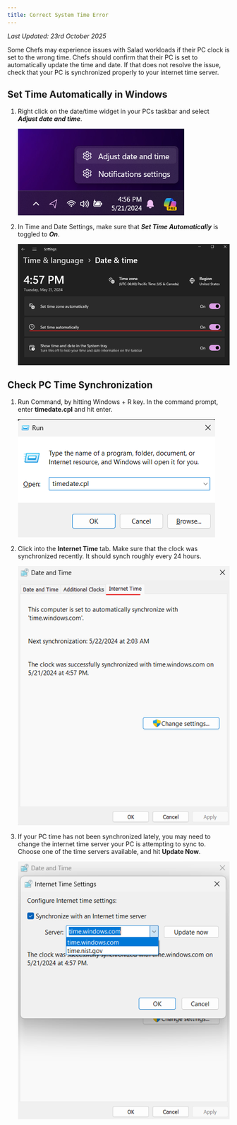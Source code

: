 ```yaml
---
title: Correct System Time Error
---
```


_Last Updated: 23rd October 2025_

Some Chefs may experience issues with Salad workloads if their PC clock is set to the wrong time. Chefs should confirm
that their PC is set to automatically update the time and date. If that does not resolve the issue, check that your PC
is synchronized properly to your internet time server.

## Set Time Automatically in Windows

1. Right click on the date/time widget in your PCs taskbar and select **_Adjust date and time_**.

   ![Screenshot of Windows Taskbar opening Change date and Time options](../../../../content/images/troubleshooting/pc-configuration/correct-system-time-error-1.png)

2. In Time and Date Settings, make sure that **_Set Time Automatically_** is toggled to **_On_**.

   ![Screenshot showing Set Time Automatically option in Windows Settings](../../../../content/images/troubleshooting/pc-configuration/correct-system-time-error-2.png)

## Check PC Time Synchronization

1. Run Command, by hitting Windows + R key. In the command prompt, enter **timedate.cpl** and hit enter.

   ![Screenshot of Windows Run prompt](../../../../content/images/troubleshooting/pc-configuration/correct-system-time-error-3.png)

2. Click into the **Internet Time** tab. Make sure that the clock was synchronized recently. It should synch roughly
   every 24 hours.

   ![Screenshot showing Internet Time settings in Windows](../../../../content/images/troubleshooting/pc-configuration/correct-system-time-error-4.png)

3. If your PC time has not been synchronized lately, you may need to change the internet time server your PC is
   attempting to sync to. Choose one of the time servers available, and hit **Update Now**.

   ![Screenshot of dropdown options in Internet Time settings in Windows](../../../../content/images/troubleshooting/pc-configuration/correct-system-time-error-5.png)
